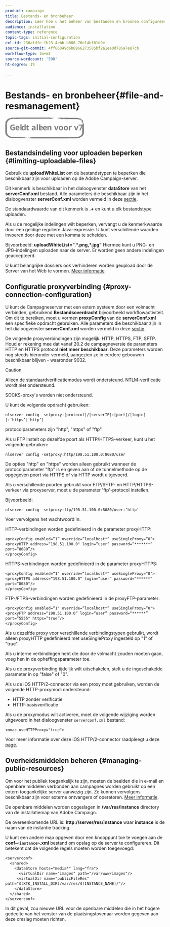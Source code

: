 ```yaml
---
product: campaign
title: Bestands- en bronbeheer
description: Leer hoe u het beheer van bestanden en bronnen configureert in de campagne
audience: installation
content-type: reference
topic-tags: initial-configuration
exl-id: 236afdfe-fb23-4ebb-b000-76e14bf01d9e
source-git-commit: 4ff86349d6b8966273585bf2a1ea0d785a7e87cb
workflow-type: tm+mt
source-wordcount: '598'
ht-degree: 1%

---
```


# Bestands- en bronbeheer{#file-and-resmanagement}

![](../../assets/v7-only.svg)

## Bestandsindeling voor uploaden beperken {#limiting-uploadable-files}

Gebruik de **uploadWhiteList** om de bestandstypen te beperken die beschikbaar zijn voor uploaden op de Adobe Campaign-server.

Dit kenmerk is beschikbaar in het dialoogvenster **dataStore** van het **serverConf.xml** bestand. Alle parameters die beschikbaar zijn in het dialoogvenster **serverConf.xml** worden vermeld in deze [sectie](../../installation/using/the-server-configuration-file.md).

De standaardwaarde van dit kenmerk is **.+** en kunt u elk bestandstype uploaden.

Als u de mogelijke indelingen wilt beperken, vervangt u de kenmerkwaarde door een geldige reguliere Java-expressie. U kunt verschillende waarden invoeren door deze met een komma te scheiden.

Bijvoorbeeld: **uploadWhiteList=&quot;.&#42;.png,&#42;.jpg&quot;** Hiermee kunt u PNG- en JPG-indelingen uploaden naar de server. Er worden geen andere indelingen geaccepteerd.

U kunt belangrijke dossiers ook verhinderen worden geupload door de Server van het Web te vormen. [Meer informatie](web-server-configuration.md)

## Configuratie proxyverbinding {#proxy-connection-configuration}

U kunt de Campagneserver met een extern systeem door een volmacht verbinden, gebruikend **Bestandsoverdracht** bijvoorbeeld workflowactiviteit. Om dit te bereiken, moet u vormen **proxyConfig** van de **serverConf.xml** een specifieke opdracht gebruiken. Alle parameters die beschikbaar zijn in het dialoogvenster **serverConf.xml** worden vermeld in deze [sectie](../../installation/using/the-server-configuration-file.md).

De volgende proxyverbindingen zijn mogelijk: HTTP, HTTPS, FTP, SFTP. Houd er rekening mee dat vanaf 20.2 de campagneversie de parameters HTTP en HTTPS protocol **niet meer beschikbaar**. Deze parameters worden nog steeds hieronder vermeld, aangezien ze in eerdere gebouwen beschikbaar blijven - waaronder 9032.

>[!CAUTION]
>
>Alleen de standaardverificatiemodus wordt ondersteund. NTLM-verificatie wordt niet ondersteund.
>
>SOCKS-proxy&#39;s worden niet ondersteund.

U kunt de volgende opdracht gebruiken:

```
nlserver config -setproxy:[protocol]/[serverIP]:[port]/[login][:‘https’|'http’]
```

protocolparameters zijn &quot;http&quot;, &quot;https&quot; of &quot;ftp&quot;.

Als u FTP instelt op dezelfde poort als HTTP/HTTPS-verkeer, kunt u het volgende gebruiken:

```
nlserver config -setproxy:http/198.51.100.0:8080/user
```

De opties &quot;http&quot; en &quot;https&quot; worden alleen gebruikt wanneer de protocolparameter &quot;ftp&quot; is en geven aan of de tunnelmethode op de opgegeven poort via HTTPS of via HTTP wordt uitgevoerd.

Als u verschillende poorten gebruikt voor FTP/SFTP- en HTTP/HTTPS-verkeer via proxyserver, moet u de parameter &#39;ftp&#39;-protocol instellen.


Bijvoorbeeld:

```
nlserver config -setproxy:ftp/198.51.100.0:8080/user:’http’
```

Voer vervolgens het wachtwoord in.

HTTP-verbindingen worden gedefinieerd in de parameter proxyHTTP:

```
<proxyConfig enabled=“1” override=“localhost*” useSingleProxy=“0”>
<proxyHTTP address=“198.51.100.0" login=“user” password=“*******” port=“8080”/>
</proxyConfig>
```

HTTPS-verbindingen worden gedefinieerd in de parameter proxyHTTPS:

```
<proxyConfig enabled=“1" override=“localhost*” useSingleProxy=“0">
<proxyHTTPS address=“198.51.100.0” login=“user” password=“******” port=“8080"/>
</proxyConfig>
```

FTP-/FTPS-verbindingen worden gedefinieerd in de proxyFTP-parameter:

```
<proxyConfig enabled=“1" override=“localhost*” useSingleProxy=“0">
<proxyFTP address=“198.51.100.0” login=“user” password=“******” port=“5555" https=”true”/>
</proxyConfig>
```

Als u dezelfde proxy voor verschillende verbindingstypen gebruikt, wordt alleen proxyHTTP gedefinieerd met useSingleProxy ingesteld op &quot;1&quot; of &quot;true&quot;.

Als u interne verbindingen hebt die door de volmacht zouden moeten gaan, voeg hen in de opheffingsparameter toe.

Als u de proxyverbinding tijdelijk wilt uitschakelen, stelt u de ingeschakelde parameter in op &quot;false&quot; of &quot;0&quot;.

Als u de iOS HTTP/2-connector via een proxy moet gebruiken, worden de volgende HTTP-proxymodi ondersteund:

* HTTP zonder verificatie
* HTTP-basisverificatie

Als u de proxymodus wilt activeren, moet de volgende wijziging worden uitgevoerd in het dialoogvenster `serverconf.xml` bestand:

```
<nmac useHTTPProxy="true">
```

Voor meer informatie over deze iOS HTTP/2-connector raadpleegt u deze [page](../../delivery/using/about-mobile-app-channel.md).

## Overheidsmiddelen beheren {#managing-public-resources}

Om voor het publiek toegankelijk te zijn, moeten de beelden die in e-mail en openbare middelen verbonden aan campagnes worden gebruikt op een extern toegankelijke server aanwezig zijn. Ze kunnen vervolgens beschikbaar zijn voor externe ontvangers of operatoren. [Meer informatie](../../installation/using/deploying-an-instance.md#managing-public-resources).

De openbare middelen worden opgeslagen in **/var/res/instance** directory van de installatiemap van Adobe Campaign.

De overeenkomende URL is: **http://server/res/instance** waar **instance** is de naam van de instantie tracking.

U kunt een andere map opgeven door een knooppunt toe te voegen aan de **conf-`<instance>`.xml** bestand om opslag op de server te configureren. Dit betekent dat de volgende regels moeten worden toegevoegd:

```
<serverconf>
  <shared>
    <dataStore hosts="media*" lang="fra">
      <virtualDir name="images" path="/var/www/images"/>
     <virtualDir name="publicFileRes" path="$(XTK_INSTALL_DIR)/var/res/$(INSTANCE_NAME)/"/>
    </dataStore>
  </shared>
</serverconf>
```

In dit geval, zou nieuwe URL voor de openbare middelen die in het hogere gedeelte van het venster van de plaatsingstovenaar worden gegeven aan deze omslag moeten richten.
